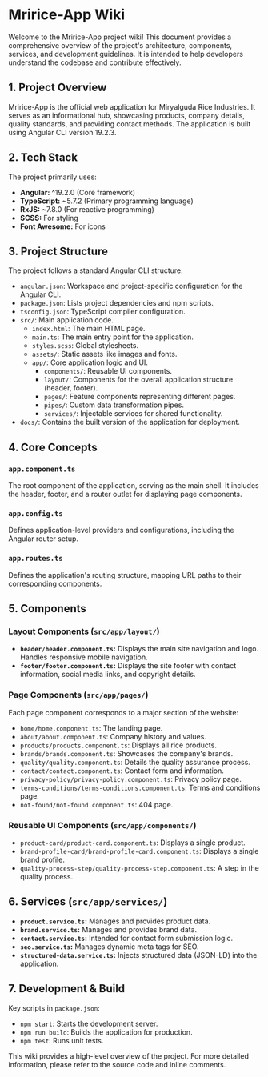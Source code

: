 # Mririce-App Wiki

Welcome to the Mririce-App project wiki! This document provides a comprehensive overview of the project's architecture, components, services, and development guidelines. It is intended to help developers understand the codebase and contribute effectively.

## 1. Project Overview

Mririce-App is the official web application for Miryalguda Rice Industries. It serves as an informational hub, showcasing products, company details, quality standards, and providing contact methods. The application is built using Angular CLI version 19.2.3.

## 2. Tech Stack

The project primarily uses:
* **Angular:** ^19.2.0 (Core framework)
* **TypeScript:** ~5.7.2 (Primary programming language)
* **RxJS:** ~7.8.0 (For reactive programming)
* **SCSS:** For styling
* **Font Awesome:** For icons

## 3. Project Structure

The project follows a standard Angular CLI structure:

*   `angular.json`: Workspace and project-specific configuration for the Angular CLI.
*   `package.json`: Lists project dependencies and npm scripts.
*   `tsconfig.json`: TypeScript compiler configuration.
*   `src/`: Main application code.
    *   `index.html`: The main HTML page.
    *   `main.ts`: The main entry point for the application.
    *   `styles.scss`: Global stylesheets.
    *   `assets/`: Static assets like images and fonts.
    *   `app/`: Core application logic and UI.
        *   `components/`: Reusable UI components.
        *   `layout/`: Components for the overall application structure (header, footer).
        *   `pages/`: Feature components representing different pages.
        *   `pipes/`: Custom data transformation pipes.
        *   `services/`: Injectable services for shared functionality.
*   `docs/`: Contains the built version of the application for deployment.

## 4. Core Concepts

### `app.component.ts`

The root component of the application, serving as the main shell. It includes the header, footer, and a router outlet for displaying page components.

### `app.config.ts`

Defines application-level providers and configurations, including the Angular router setup.

### `app.routes.ts`

Defines the application's routing structure, mapping URL paths to their corresponding components.

## 5. Components

### Layout Components (`src/app/layout/`)

*   **`header/header.component.ts`:** Displays the main site navigation and logo. Handles responsive mobile navigation.
*   **`footer/footer.component.ts`:** Displays the site footer with contact information, social media links, and copyright details.

### Page Components (`src/app/pages/`)

Each page component corresponds to a major section of the website:

*   `home/home.component.ts`: The landing page.
*   `about/about.component.ts`: Company history and values.
*   `products/products.component.ts`: Displays all rice products.
*   `brands/brands.component.ts`: Showcases the company's brands.
*   `quality/quality.component.ts`: Details the quality assurance process.
*   `contact/contact.component.ts`: Contact form and information.
*   `privacy-policy/privacy-policy.component.ts`: Privacy policy page.
*   `terms-conditions/terms-conditions.component.ts`: Terms and conditions page.
*   `not-found/not-found.component.ts`: 404 page.

### Reusable UI Components (`src/app/components/`)

*   `product-card/product-card.component.ts`: Displays a single product.
*   `brand-profile-card/brand-profile-card.component.ts`: Displays a single brand profile.
*   `quality-process-step/quality-process-step.component.ts`: A step in the quality process.

## 6. Services (`src/app/services/`)

*   **`product.service.ts`:** Manages and provides product data.
*   **`brand.service.ts`:** Manages and provides brand data.
*   **`contact.service.ts`:** Intended for contact form submission logic.
*   **`seo.service.ts`:** Manages dynamic meta tags for SEO.
*   **`structured-data.service.ts`:** Injects structured data (JSON-LD) into the application.

## 7. Development & Build

Key scripts in `package.json`:

*   `npm start`: Starts the development server.
*   `npm run build`: Builds the application for production.
*   `npm test`: Runs unit tests.

This wiki provides a high-level overview of the project. For more detailed information, please refer to the source code and inline comments.
